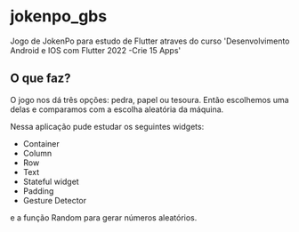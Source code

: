 # jokenpo_gbs

Jogo de JokenPo para estudo de Flutter atraves do curso 'Desenvolvimento Android e IOS com Flutter 2022 -Crie 15 Apps'

## O que faz?

O jogo nos dá três opções: pedra, papel ou tesoura. Então escolhemos uma delas e comparamos com a
escolha aleatória da máquina.

Nessa aplicação pude estudar os seguintes widgets:

- Container
- Column
- Row
- Text
- Stateful widget
- Padding
- Gesture Detector

e a função Random para gerar números aleatórios.